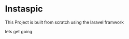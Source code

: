 <h1>Instaspic </h1>

<p>This Project is built from scratch using the laravel framwork</p>
 
 <p> lets get going </p>
